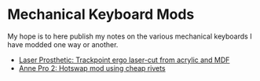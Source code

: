 # Mechanical Keyboard Mods

My hope is to here publish my notes on the various mechanical keyboards I have modded one way or another.

- [Laser Prosthetic: Trackpoint ergo laser-cut from acrylic and MDF](LaserProsthetic/laser.md)
- [Anne Pro 2: Hotswap mod using cheap rivets](AnnePro2/RivetHotswap.md)
